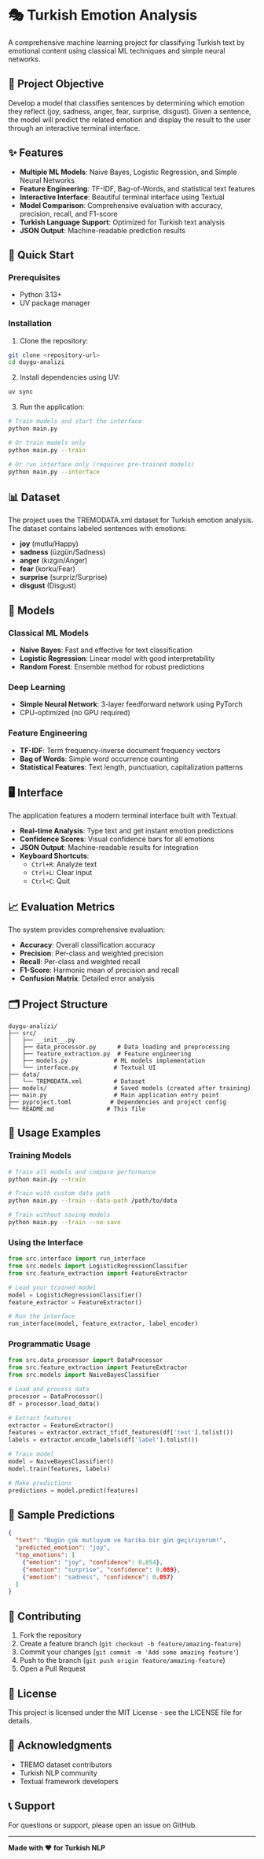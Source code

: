 # 🎭 Turkish Emotion Analysis

A comprehensive machine learning project for classifying Turkish text by emotional content using classical ML techniques and simple neural networks.

## 🎯 Project Objective

Develop a model that classifies sentences by determining which emotion they reflect (joy, sadness, anger, fear, surprise, disgust). Given a sentence, the model will predict the related emotion and display the result to the user through an interactive terminal interface.

## ✨ Features

- **Multiple ML Models**: Naive Bayes, Logistic Regression, and Simple Neural Networks
- **Feature Engineering**: TF-IDF, Bag-of-Words, and statistical text features
- **Interactive Interface**: Beautiful terminal interface using Textual
- **Model Comparison**: Comprehensive evaluation with accuracy, precision, recall, and F1-score
- **Turkish Language Support**: Optimized for Turkish text analysis
- **JSON Output**: Machine-readable prediction results

## 🚀 Quick Start

### Prerequisites

- Python 3.13+
- UV package manager

### Installation

1. Clone the repository:
```bash
git clone <repository-url>
cd duygu-analizi
```

2. Install dependencies using UV:
```bash
uv sync
```

3. Run the application:
```bash
# Train models and start the interface
python main.py

# Or train models only
python main.py --train

# Or run interface only (requires pre-trained models)
python main.py --interface
```

## 📊 Dataset

The project uses the TREMODATA.xml dataset for Turkish emotion analysis. The dataset contains labeled sentences with emotions:

- **joy** (mutlu/Happy)
- **sadness** (üzgün/Sadness)
- **anger** (kızgın/Anger)
- **fear** (korku/Fear)
- **surprise** (surpriz/Surprise)
- **disgust** (Disgust)

## 🧠 Models

### Classical ML Models
- **Naive Bayes**: Fast and effective for text classification
- **Logistic Regression**: Linear model with good interpretability
- **Random Forest**: Ensemble method for robust predictions

### Deep Learning
- **Simple Neural Network**: 3-layer feedforward network using PyTorch
- CPU-optimized (no GPU required)

### Feature Engineering
- **TF-IDF**: Term frequency-inverse document frequency vectors
- **Bag of Words**: Simple word occurrence counting
- **Statistical Features**: Text length, punctuation, capitalization patterns

## 🖥️ Interface

The application features a modern terminal interface built with Textual:

- **Real-time Analysis**: Type text and get instant emotion predictions
- **Confidence Scores**: Visual confidence bars for all emotions
- **JSON Output**: Machine-readable results for integration
- **Keyboard Shortcuts**: 
  - `Ctrl+R`: Analyze text
  - `Ctrl+L`: Clear input
  - `Ctrl+C`: Quit

## 📈 Evaluation Metrics

The system provides comprehensive evaluation:
- **Accuracy**: Overall classification accuracy
- **Precision**: Per-class and weighted precision
- **Recall**: Per-class and weighted recall
- **F1-Score**: Harmonic mean of precision and recall
- **Confusion Matrix**: Detailed error analysis

## 🗂️ Project Structure

```
duygu-analizi/
├── src/
│   ├── __init__.py
│   ├── data_processor.py      # Data loading and preprocessing
│   ├── feature_extraction.py  # Feature engineering
│   ├── models.py             # ML models implementation
│   └── interface.py          # Textual UI
├── data/
│   └── TREMODATA.xml         # Dataset
├── models/                   # Saved models (created after training)
├── main.py                   # Main application entry point
├── pyproject.toml           # Dependencies and project config
└── README.md               # This file
```

## 🔧 Usage Examples

### Training Models

```bash
# Train all models and compare performance
python main.py --train

# Train with custom data path
python main.py --train --data-path /path/to/data

# Train without saving models
python main.py --train --no-save
```

### Using the Interface

```python
from src.interface import run_interface
from src.models import LogisticRegressionClassifier
from src.feature_extraction import FeatureExtractor

# Load your trained model
model = LogisticRegressionClassifier()
feature_extractor = FeatureExtractor()

# Run the interface
run_interface(model, feature_extractor, label_encoder)
```

### Programmatic Usage

```python
from src.data_processor import DataProcessor
from src.feature_extraction import FeatureExtractor
from src.models import NaiveBayesClassifier

# Load and process data
processor = DataProcessor()
df = processor.load_data()

# Extract features
extractor = FeatureExtractor()
features = extractor.extract_tfidf_features(df['text'].tolist())
labels = extractor.encode_labels(df['label'].tolist())

# Train model
model = NaiveBayesClassifier()
model.train(features, labels)

# Make predictions
predictions = model.predict(features)
```

## 🎨 Sample Predictions

```json
{
  "text": "Bugün çok mutluyum ve harika bir gün geçiriyorum!",
  "predicted_emotion": "joy",
  "top_emotions": [
    {"emotion": "joy", "confidence": 0.854},
    {"emotion": "surprise", "confidence": 0.089},
    {"emotion": "sadness", "confidence": 0.057}
  ]
}
```

## 🤝 Contributing

1. Fork the repository
2. Create a feature branch (`git checkout -b feature/amazing-feature`)
3. Commit your changes (`git commit -m 'Add some amazing feature'`)
4. Push to the branch (`git push origin feature/amazing-feature`)
5. Open a Pull Request

## 📝 License

This project is licensed under the MIT License - see the LICENSE file for details.

## 🙏 Acknowledgments

- TREMO dataset contributors
- Turkish NLP community
- Textual framework developers

## 📞 Support

For questions or support, please open an issue on GitHub.

---

**Made with ❤️ for Turkish NLP** 
